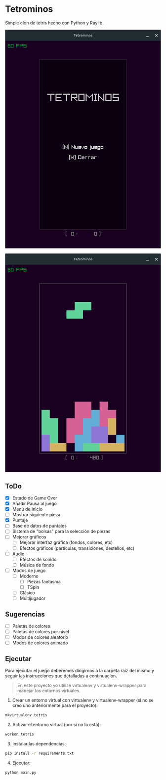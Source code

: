 # Tetrominos

Simple clon de tetris hecho con Python y Raylib.

![Tetrominos pantalla de título](/assets/imagenes/tetrominos_title.png "Pantalla de título")

![Tetrominos pantalla juego](/assets/imagenes/tetrominos_game.png "Pantalla de juego")

## ToDo

- [x] Estado de Game Over
- [x] Añadir Pausa al juego
- [x] Menú de inicio
- [ ] Mostrar siguiente pieza
- [x] Puntaje
- [ ] Base de datos de puntajes
- [ ] Sistema de "bolsas" para la selección de piezas
- [ ] Mejorar gráficos
	- [ ] Mejorar interfaz gráfica (fondos, colores, etc)
	- [ ] Efectos gráficos (particulas, transiciones, destellos, etc)
- [ ] Audio
	- [ ] Efectos de sonido
	- [ ] Música de fondo
- [ ] Modos de juego
	- [ ] Moderno
		- [ ] Piezas fantasma
		- [ ] TSpin
	- [ ] Clásico
	- [ ] Multijugador

## Sugerencias

- [ ] Paletas de colores
- [ ] Paletas de colores por nivel
- [ ] Modos de colores aleatorio
- [ ] Modos de colores animado

## Ejecutar

Para ejecutar el juego deberemos dirigirnos a la carpeta raiz del mismo y seguir las instrucciones que detalladas a continuación.

> En este proyecto yo utilizé virtualenv y virtualenv-wrapper para manejar los entornos virtuales.

1. Crear un entorno virtual con virtualenv y virtualenv-wrapper (si no se creo uno anteriormente para el proyecto):

~~~bash
mkvirtualenv tetris
~~~

2. Activar el entorno virtual (por si no lo está):

~~~bash
workon tetris
~~~

3. Instalar las dependencias:

~~~bash
pip install -r requirements.txt
~~~

4. Ejecutar:

~~~bash
python main.py
~~~
